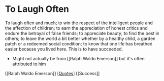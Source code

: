 # To Laugh Often

To laugh often and much;
to win the respect of the intelligent people
and the affection of children;
to earn the appreciation of honest critics
and endure the betrayal of false friends;
to appreciate beauty;
to find the best in others;
to leave the world a bit better
whether by a healthy child, a garden patch
or a redeemed social condition;
to know that one life has breathed easier
because you lived here.
This is to have succeeded.

- Might not actually be from [[Ralph Waldo Emerson]] but it's often attributed to him

[[Ralph Waldo Emerson]] [[Quotes]] [[Success]]

[//begin]: # "Autogenerated link references for markdown compatibility"
[ralph-waldo-emerson]: ralph-waldo-emerson "Ralph Waldo Emerson"
[quotes]: quotes "Quotes"
[//end]: # "Autogenerated link references"